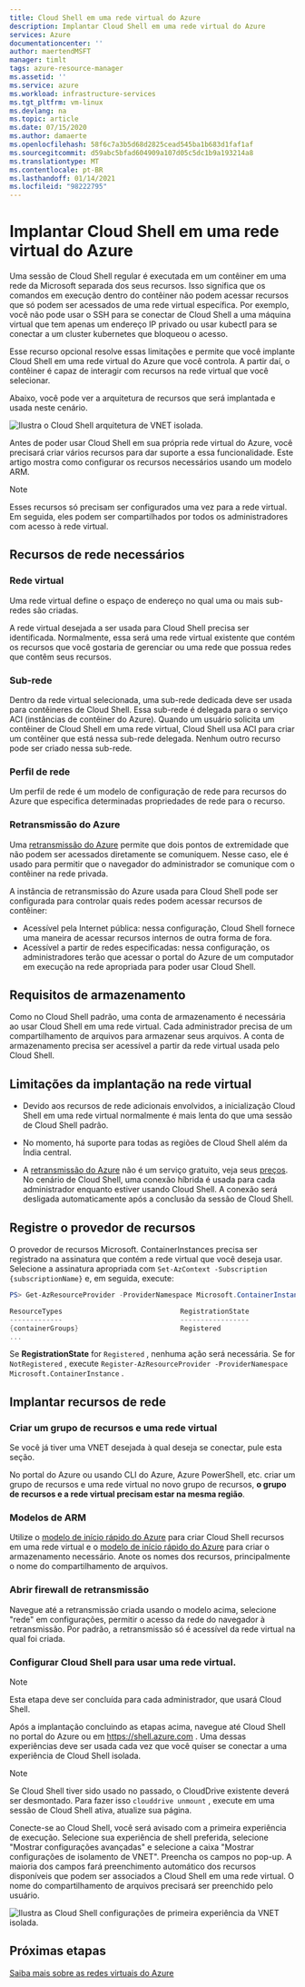 ```yaml
---
title: Cloud Shell em uma rede virtual do Azure
description: Implantar Cloud Shell em uma rede virtual do Azure
services: Azure
documentationcenter: ''
author: maertendMSFT
manager: timlt
tags: azure-resource-manager
ms.assetid: ''
ms.service: azure
ms.workload: infrastructure-services
ms.tgt_pltfrm: vm-linux
ms.devlang: na
ms.topic: article
ms.date: 07/15/2020
ms.author: damaerte
ms.openlocfilehash: 58f6c7a3b5d68d2825cead545ba1b683d1faf1af
ms.sourcegitcommit: d59abc5bfad604909a107d05c5dc1b9a193214a8
ms.translationtype: MT
ms.contentlocale: pt-BR
ms.lasthandoff: 01/14/2021
ms.locfileid: "98222795"
---
```

# <a name="deploy-cloud-shell-into-an-azure-virtual-network"></a>Implantar Cloud Shell em uma rede virtual do Azure

Uma sessão de Cloud Shell regular é executada em um contêiner em uma rede da Microsoft separada dos seus recursos. Isso significa que os comandos em execução dentro do contêiner não podem acessar recursos que só podem ser acessados de uma rede virtual específica. Por exemplo, você não pode usar o SSH para se conectar de Cloud Shell a uma máquina virtual que tem apenas um endereço IP privado ou usar kubectl para se conectar a um cluster kubernetes que bloqueou o acesso. 

Esse recurso opcional resolve essas limitações e permite que você implante Cloud Shell em uma rede virtual do Azure que você controla. A partir daí, o contêiner é capaz de interagir com recursos na rede virtual que você selecionar.  

Abaixo, você pode ver a arquitetura de recursos que será implantada e usada neste cenário.

![Ilustra o Cloud Shell arquitetura de VNET isolada.](media/private-vnet/data-diagram.png)

Antes de poder usar Cloud Shell em sua própria rede virtual do Azure, você precisará criar vários recursos para dar suporte a essa funcionalidade. Este artigo mostra como configurar os recursos necessários usando um modelo ARM.

> [!NOTE]
> Esses recursos só precisam ser configurados uma vez para a rede virtual. Em seguida, eles podem ser compartilhados por todos os administradores com acesso à rede virtual.

## <a name="required-network-resources"></a>Recursos de rede necessários

### <a name="virtual-network"></a>Rede virtual
Uma rede virtual define o espaço de endereço no qual uma ou mais sub-redes são criadas.

A rede virtual desejada a ser usada para Cloud Shell precisa ser identificada. Normalmente, essa será uma rede virtual existente que contém os recursos que você gostaria de gerenciar ou uma rede que possua redes que contêm seus recursos.

### <a name="subnet"></a>Sub-rede
Dentro da rede virtual selecionada, uma sub-rede dedicada deve ser usada para contêineres de Cloud Shell. Essa sub-rede é delegada para o serviço ACI (instâncias de contêiner do Azure).  Quando um usuário solicita um contêiner de Cloud Shell em uma rede virtual, Cloud Shell usa ACI para criar um contêiner que está nessa sub-rede delegada.  Nenhum outro recurso pode ser criado nessa sub-rede.

### <a name="network-profile"></a>Perfil de rede
Um perfil de rede é um modelo de configuração de rede para recursos do Azure que especifica determinadas propriedades de rede para o recurso.

### <a name="azure-relay"></a>Retransmissão do Azure
Uma [retransmissão do Azure](../azure-relay/relay-what-is-it.md) permite que dois pontos de extremidade que não podem ser acessados diretamente se comuniquem. Nesse caso, ele é usado para permitir que o navegador do administrador se comunique com o contêiner na rede privada.

A instância de retransmissão do Azure usada para Cloud Shell pode ser configurada para controlar quais redes podem acessar recursos de contêiner: 
- Acessível pela Internet pública: nessa configuração, Cloud Shell fornece uma maneira de acessar recursos internos de outra forma de fora. 
- Acessível a partir de redes especificadas: nessa configuração, os administradores terão que acessar o portal do Azure de um computador em execução na rede apropriada para poder usar Cloud Shell.

## <a name="storage-requirements"></a>Requisitos de armazenamento
Como no Cloud Shell padrão, uma conta de armazenamento é necessária ao usar Cloud Shell em uma rede virtual. Cada administrador precisa de um compartilhamento de arquivos para armazenar seus arquivos.  A conta de armazenamento precisa ser acessível a partir da rede virtual usada pelo Cloud Shell. 

## <a name="virtual-network-deployment-limitations"></a>Limitações da implantação na rede virtual
* Devido aos recursos de rede adicionais envolvidos, a inicialização Cloud Shell em uma rede virtual normalmente é mais lenta do que uma sessão de Cloud Shell padrão.

* No momento, há suporte para todas as regiões de Cloud Shell além da Índia central. 

* A [retransmissão do Azure](../azure-relay/relay-what-is-it.md) não é um serviço gratuito, veja seus [preços](https://azure.microsoft.com/pricing/details/service-bus/). No cenário de Cloud Shell, uma conexão híbrida é usada para cada administrador enquanto estiver usando Cloud Shell. A conexão será desligada automaticamente após a conclusão da sessão de Cloud Shell.

## <a name="register-the-resource-provider"></a>Registre o provedor de recursos

O provedor de recursos Microsoft. ContainerInstances precisa ser registrado na assinatura que contém a rede virtual que você deseja usar. Selecione a assinatura apropriada com `Set-AzContext -Subscription {subscriptionName}` e, em seguida, execute:

```powershell
PS> Get-AzResourceProvider -ProviderNamespace Microsoft.ContainerInstance | select ResourceTypes,RegistrationState

ResourceTypes                             RegistrationState
-------------                             -----------------
{containerGroups}                         Registered
...
```

Se **RegistrationState** for `Registered` , nenhuma ação será necessária. Se for `NotRegistered` , execute `Register-AzResourceProvider -ProviderNamespace Microsoft.ContainerInstance` . 

## <a name="deploy-network-resources"></a>Implantar recursos de rede
 
### <a name="create-a-resource-group-and-virtual-network"></a>Criar um grupo de recursos e uma rede virtual
Se você já tiver uma VNET desejada à qual deseja se conectar, pule esta seção.

No portal do Azure ou usando CLI do Azure, Azure PowerShell, etc. criar um grupo de recursos e uma rede virtual no novo grupo de recursos, **o grupo de recursos e a rede virtual precisam estar na mesma região**.

### <a name="arm-templates"></a>Modelos de ARM
Utilize o [modelo de início rápido do Azure](https://aka.ms/cloudshell/docs/vnet/template) para criar Cloud Shell recursos em uma rede virtual e o [modelo de início rápido do Azure](https://aka.ms/cloudshell/docs/vnet/template/storage) para criar o armazenamento necessário. Anote os nomes dos recursos, principalmente o nome do compartilhamento de arquivos.

### <a name="open-relay-firewall"></a>Abrir firewall de retransmissão
Navegue até a retransmissão criada usando o modelo acima, selecione "rede" em configurações, permitir o acesso da rede do navegador à retransmissão. Por padrão, a retransmissão só é acessível da rede virtual na qual foi criada. 

### <a name="configuring-cloud-shell-to-use-a-virtual-network"></a>Configurar Cloud Shell para usar uma rede virtual.
> [!NOTE]
> Esta etapa deve ser concluída para cada administrador, que usará Cloud Shell.

Após a implantação concluindo as etapas acima, navegue até Cloud Shell no portal do Azure ou em https://shell.azure.com . Uma dessas experiências deve ser usada cada vez que você quiser se conectar a uma experiência de Cloud Shell isolada.

> [!NOTE]
> Se Cloud Shell tiver sido usado no passado, o CloudDrive existente deverá ser desmontado. Para fazer isso `clouddrive unmount` , execute em uma sessão de Cloud Shell ativa, atualize sua página.

Conecte-se ao Cloud Shell, você será avisado com a primeira experiência de execução. Selecione sua experiência de shell preferida, selecione "Mostrar configurações avançadas" e selecione a caixa "Mostrar configurações de isolamento de VNET". Preencha os campos no pop-up.  A maioria dos campos fará preenchimento automático dos recursos disponíveis que podem ser associados a Cloud Shell em uma rede virtual.  O nome do compartilhamento de arquivos precisará ser preenchido pelo usuário.


![Ilustra as Cloud Shell configurações de primeira experiência da VNET isolada.](media/private-vnet/vnet-settings.png)

## <a name="next-steps"></a>Próximas etapas
[Saiba mais sobre as redes virtuais do Azure](../virtual-network/virtual-networks-overview.md)
